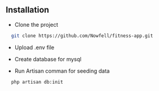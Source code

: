 
## Installation

- Clone the project

```bash
  git clone https://github.com/Nowfell/fitness-app.git
```

- Upload .env file

- Create database for mysql

- Run Artisan comman for seeding data

```bash
  php artisan db:init
```
    